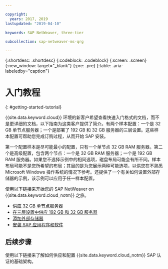 ```yaml
---

copyright:
  years: 2017, 2019
lastupdated: "2019-04-10"

keywords: SAP NetWeaver, three-tier

subcollection: sap-netweaver-ms-qrg

---
```


{:shortdesc: .shortdesc}
{:codeblock: .codeblock}
{:screen: .screen}
{:new_window: target="_blank"}
{:pre: .pre}
{:table: .aria-labeledby="caption"}

# 入门教程
{: #getting-started-tutorial}

{{site.data.keyword.cloud}} 环境的新客户希望查看快速入门格式的文档，而不是更详细的文档，以下指南为这类客户提供了简介。有两个样本配置：一个是 32 GB 单节点服务器；一个是部署了 192 GB 和 32 GB 服务器的三层设置。这些样本配置可帮助您完成订购过程，从而开始 SAP 安装。

第一个配置样本是尽可能最小的配置，只有一个单节点 32 GB RAM 服务器。第二个是高级配置，包含两个节点：一个是 32 GB RAM 服务器；一个是 192 GB RAM 服务器。如果您不选择示例中的相同选项，磁盘布局可能会有所不同。样本布局可能不是您所希望的布局；其目的是为您展示两种可能选项，以供您在不熟悉 Microsoft Windows 操作系统的情况下参考。还提供了一个有关如何设置外部存储器的示例，该示例可以应用于任一样本配置。

使用以下链接来开始您的 SAP NetWeaver on {{site.data.keyword.cloud_notm}} 之旅。

  * [供应 32 GB 单节点服务器](/docs/infrastructure/sap-netweaver-ms-qrg?topic=sap-netweaver-ms-qrg-provisioning-a-32-gb-single-node-server)
  * [在三层设置中供应 192 GB 和 32 GB 服务器](/docs/infrastructure/sap-netweaver-ms-qrg?topic=sap-netweaver-ms-qrg-install-256GB)
  * [添加外部存储器](/docs/infrastructure/sap-netweaver-ms-qrg?topic=sap-netweaver-ms-qrg-storage)
  * [安装 SAP 应用程序和软件](/docs/infrastructure/sap-netweaver-ms-qrg?topic=sap-netweaver-ms-qrg-install_landscape)

## 后续步骤

使用以下链接来了解如何供应和配置 {{site.data.keyword.cloud_notm}} SAP 认证的基础架构。
